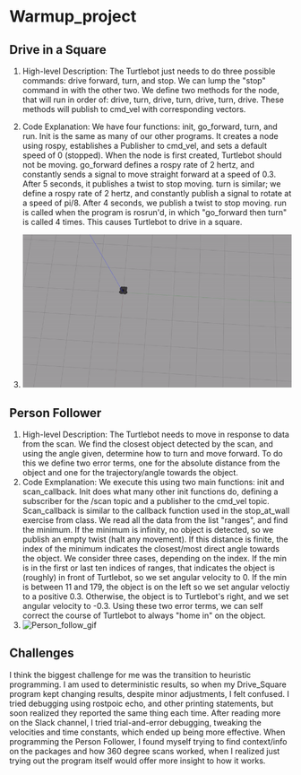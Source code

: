 # Warmup_project

## Drive in a Square
  1. High-level Description: The Turtlebot just needs to do three possible commands: drive forward, turn, and stop. We can lump the "stop" command in with the other two. We define two methods for the node, that will run in order of: drive, turn, drive, turn, drive, turn, drive. These methods will publish to cmd_vel with corresponding vectors.
   
  2. Code Explanation: We have four functions: init, go_forward, turn, and run. Init is the same as many of our other programs. It creates a node using rospy, establishes a Publisher to cmd_vel, and sets a default speed of 0 (stopped). When the node is first created, Turtlebot should not be moving. go_forward defines a rospy rate of 2 hertz, and constantly sends a signal to move straight forward at a speed of 0.3. After 5 seconds, it publishes a twist to stop moving. turn is similar; we define a rospy rate of 2 hertz, and constantly publish a signal to rotate at a speed of pi/8. After 4 seconds, we publish a twist to stop moving. run is called when the program is rosrun'd, in which "go_forward then turn" is called 4 times. This causes Turtlebot to drive in a square.

  3. ![Drive_square_gif](https://github.com/Zwky26/warmup_project/blob/main/gifs/drive_square.gif)

## Person Follower

1. High-level Description: The Turtlebot needs to move in response to data from the scan. We find the closest object detected by the scan, and using the angle given, determine how to turn and move forward. To do this we define two error terms, one for the absolute distance from the object and one for the trajectory/angle towards the object. 
2. Code Exmplanation: We execute this using two main functions: init and scan_callback. Init does what many other init functions do, defining a subscriber for the /scan topic and a publisher to the cmd_vel topic. Scan_callback is similar to the callback function used in the stop_at_wall exercise from class. We read all the data from the list "ranges", and find the minimum. If the minimum is infinity, no object is detected, so we publish an empty twist (halt any movement). If this distance is finite, the index of the minimum indicates the closest/most direct angle towards the object. We consider three cases, depending on the index. If the min is in the first or last ten indices of ranges, that indicates the object is (roughly) in front of Turtlebot, so we set angular velocity to 0. If the min is between 11 and 179, the object is on the left so we set angular veloctiy to a positive 0.3. Otherwise, the object is to Turtlebot's right, and we set angular velocity to -0.3. Using these two error terms, we can self correct the course of Turtlebot to always "home in" on the object.
3. ![Person_follow_gif](https://github.com/Zwky26/warmup_project/blob/main/gifs/person_follow.gif)


## Challenges

I think the biggest challenge for me was the transition to heuristic programming. I am used to deterministic results, so when my Drive_Square program kept changing results, despite minor adjustments, I felt confused. I tried debugging using rostpoic echo, and other printing statements, but soon realized they reported the same thing each time. After reading more on the Slack channel, I tried trial-and-error debugging, tweaking the velocities and time constants, which ended up being more effective. When programming the Person Follower, I found myself trying to find context/info on the packages and how 360 degree scans worked, when I realized just trying out the program itself would offer more insight to how it works. 
